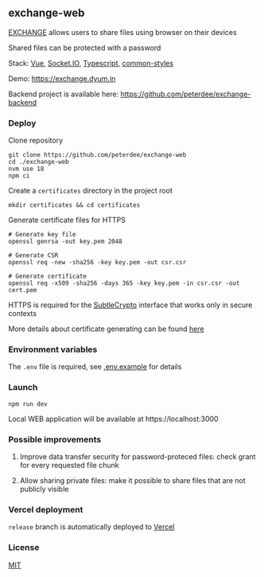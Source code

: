 ## exchange-web

[EXCHANGE](https://exchange.dyum.in) allows users to share files using browser on their devices

Shared files can be protected with a password

Stack: [Vue](https://vuejs.org), [Socket.IO](https://www.npmjs.com/package/socket.io-client), [Typescript](https://www.typescriptlang.org), [common-styles](https://github.com/julyskies/common-styles)

Demo: https://exchange.dyum.in

Backend project is available here: https://github.com/peterdee/exchange-backend

### Deploy

Clone repository

```shell script
git clone https://github.com/peterdee/exchange-web
cd ./exchange-web
nvm use 18
npm ci
```

Create a `certificates` directory in the project root

```shell script
mkdir certificates && cd certificates
```

Generate certificate files for HTTPS

```shell script
# Generate key file
openssl genrsa -out key.pem 2048

# Generate CSR
openssl req -new -sha256 -key key.pem -out csr.csr

# Generate certificate
openssl req -x509 -sha256 -days 365 -key key.pem -in csr.csr -out cert.pem
```

HTTPS is required for the [SubtleCrypto](https://developer.mozilla.org/en-US/docs/Web/API/SubtleCrypto) interface that works only in secure contexts

More details about certificate generating can be found [here](https://msol.io/blog/tech/create-a-self-signed-ssl-certificate-with-openssl)

### Environment variables

The `.env` file is required, see [.env.example](./.env.example) for details

### Launch

```shell script
npm run dev
```

Local WEB application will be available at https://localhost:3000

### Possible improvements

1. Improve data transfer security for password-proteced files: check grant for every requested file chunk

2. Allow sharing private files: make it possible to share files that are not publicly visible

### Vercel deployment

`release` branch is automatically deployed to [Vercel](https://vercel.com)

### License

[MIT](./LICENSE.md)
